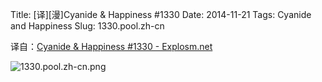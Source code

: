 Title: [译][漫]Cyanide & Happiness #1330
Date: 2014-11-21
Tags: Cyanide and Happiness
Slug: 1330.pool.zh-cn

译自：[Cyanide & Happiness #1330 - Explosm.net](http://explosm.net/comics/1330/)


![1330.pool.zh-cn.png](/static/images/comics/1330.pool.zh-cn.png)
